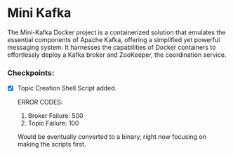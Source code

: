 # Mini Kafka

The Mini-Kafka Docker project is a containerized solution that emulates the essential components of Apache Kafka, offering a simplified yet powerful messaging system. It harnesses the capabilities of Docker containers to effortlessly deploy a Kafka broker and ZooKeeper, the coordination service. 
### Checkpoints:

- [x] Topic Creation Shell Script added.
	
	ERROR CODES:
	1) Broker Failure: 500
	2) Topic Failure: 100
	
	Would be eventually converted to a binary, right now focusing on making the scripts first. 	
